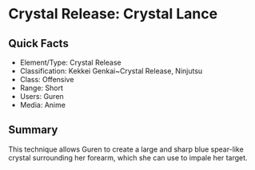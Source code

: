 # Crystal Release: Crystal Lance

## Quick Facts
- Element/Type: Crystal Release
- Classification: Kekkei Genkai~Crystal Release, Ninjutsu
- Class: Offensive
- Range: Short
- Users: Guren
- Media: Anime

## Summary
This technique allows Guren to create a large and sharp blue spear-like crystal surrounding her forearm, which she can use to impale her target.
